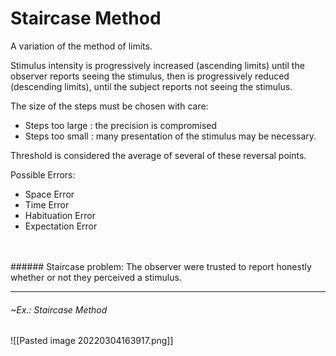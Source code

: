 # Staircase Method
A variation of the method of limits.

Stimulus intensity is progressively increased (ascending limits) until the observer reports seeing the stimulus, then is progressively reduced (descending limits), until the subject reports not seeing the stimulus.

The size of the steps must be chosen with care:
- Steps too large : the precision is compromised
- Steps too small : many presentation of the stimulus may be necessary.

Threshold is considered the average of several of these reversal points.

Possible Errors:
- Space Error
- Time Error
- Habituation Error
- Expectation Error
<br>
<br>
###### Staircase problem:
The observer were trusted to report honestly whether or not they perceived a stimulus.

---
###### ~Ex.: Staircase Method
![[Pasted image 20220304163917.png]]
